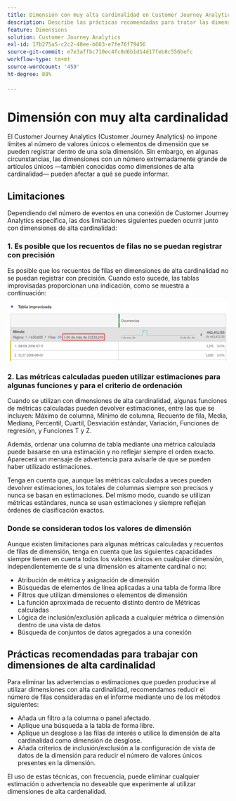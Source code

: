 ```yaml
---
title: Dimensión con muy alta cardinalidad en Customer Journey Analytics
description: Describe las prácticas recomendadas para tratar las dimensiones de alta cardinalidad en Customer Journey Analytics
feature: Dimensions
solution: Customer Journey Analytics
exl-id: 17b275a5-c2c2-48ee-b663-e7fe76f79456
source-git-commit: e7e3affbc710ec4fc8d6b1d14d17feb8c556befc
workflow-type: tm+mt
source-wordcount: '459'
ht-degree: 88%

---
```


# Dimensión con muy alta cardinalidad

El Customer Journey Analytics (Customer Journey Analytics) no impone límites al número de valores únicos o elementos de dimensión que se pueden registrar dentro de una sola dimensión. Sin embargo, en algunas circunstancias, las dimensiones con un número extremadamente grande de artículos únicos —también conocidas como dimensiones de alta cardinalidad— pueden afectar a qué se puede informar.

## Limitaciones

Dependiendo del número de eventos en una conexión de Customer Journey Analytics específica, las dos limitaciones siguientes pueden ocurrir junto con dimensiones de alta cardinalidad:

### 1. Es posible que los recuentos de filas no se puedan registrar con precisión

Es posible que los recuentos de filas en dimensiones de alta cardinalidad no se puedan registrar con precisión. Cuando esto sucede, las tablas improvisadas proporcionan una indicación, como se muestra a continuación:

![](assets/high-cardinality.png)

### 2. Las métricas calculadas pueden utilizar estimaciones para algunas funciones y para el criterio de ordenación

Cuando se utilizan con dimensiones de alta cardinalidad, algunas funciones de métricas calculadas pueden devolver estimaciones, entre las que se incluyen: Máximo de columna, Mínimo de columna, Recuento de fila, Media, Mediana, Percentil, Cuartil, Desviación estándar, Variación, Funciones de regresión, y Funciones T y Z.

Además, ordenar una columna de tabla mediante una métrica calculada puede basarse en una estimación y no reflejar siempre el orden exacto. Aparecerá un mensaje de advertencia para avisarle de que se pueden haber utilizado estimaciones.

Tenga en cuenta que, aunque las métricas calculadas a veces pueden devolver estimaciones, los totales de columnas siempre son precisos y nunca se basan en estimaciones. Del mismo modo, cuando se utilizan métricas estándares, nunca se usan estimaciones y siempre reflejan órdenes de clasificación exactos.

### Donde se consideran todos los valores de dimensión

Aunque existen limitaciones para algunas métricas calculadas y recuentos de filas de dimensión, tenga en cuenta que las siguientes capacidades siempre tienen en cuenta todos los valores únicos en cualquier dimensión, independientemente de si una dimensión es altamente cardinal o no:

* Atribución de métrica y asignación de dimensión
* Búsquedas de elementos de línea aplicadas a una tabla de forma libre
* Filtros que utilizan dimensiones o elementos de dimensión
* La función aproximada de recuento distinto dentro de Métricas calculadas
* Lógica de inclusión/exclusión aplicada a cualquier métrica o dimensión dentro de una vista de datos
* Búsqueda de conjuntos de datos agregados a una conexión

## Prácticas recomendadas para trabajar con dimensiones de alta cardinalidad

Para eliminar las advertencias o estimaciones que pueden producirse al utilizar dimensiones con alta cardinalidad, recomendamos reducir el número de filas consideradas en el informe mediante uno de los métodos siguientes:

* Añada un filtro a la columna o panel afectado.
* Aplique una búsqueda a la tabla de forma libre.
* Aplique un desglose a las filas de interés o utilice la dimensión de alta cardinalidad como dimensión de desglose.
* Añada criterios de inclusión/exclusión a la configuración de vista de datos de la dimensión para reducir el número de valores únicos presentes en la dimensión.

El uso de estas técnicas, con frecuencia, puede eliminar cualquier estimación o advertencia no deseable que experimente al utilizar dimensiones de alta cardenalidad.
